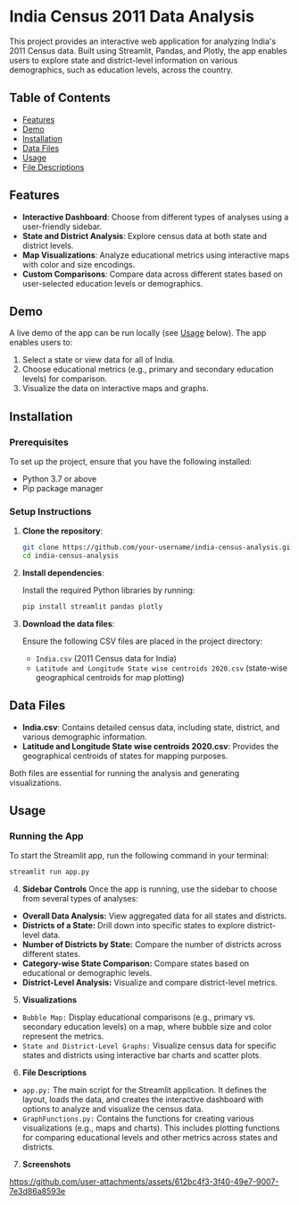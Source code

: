 

# India Census 2011 Data Analysis

This project provides an interactive web application for analyzing India's 2011 Census data. Built using Streamlit, Pandas, and Plotly, the app enables users to explore state and district-level information on various demographics, such as education levels, across the country.

## Table of Contents

- [Features](#features)
- [Demo](#demo)
- [Installation](#installation)
- [Data Files](#data-files)
- [Usage](#usage)
- [File Descriptions](#file-descriptions)



## Features

- **Interactive Dashboard**: Choose from different types of analyses using a user-friendly sidebar.
- **State and District Analysis**: Explore census data at both state and district levels.
- **Map Visualizations**: Analyze educational metrics using interactive maps with color and size encodings.
- **Custom Comparisons**: Compare data across different states based on user-selected education levels or demographics.

## Demo

A live demo of the app can be run locally (see [Usage](#usage) below). The app enables users to:

1. Select a state or view data for all of India.
2. Choose educational metrics (e.g., primary and secondary education levels) for comparison.
3. Visualize the data on interactive maps and graphs.

## Installation

### Prerequisites

To set up the project, ensure that you have the following installed:

- Python 3.7 or above
- Pip package manager

### Setup Instructions

1. **Clone the repository**:

    ```bash
    git clone https://github.com/your-username/india-census-analysis.git
    cd india-census-analysis
    ```

2. **Install dependencies**:

    Install the required Python libraries by running:

    ```bash
    pip install streamlit pandas plotly
    ```

3. **Download the data files**:

   Ensure the following CSV files are placed in the project directory:
   
   - `India.csv` (2011 Census data for India)
   - `Latitude and Longitude State wise centroids 2020.csv` (state-wise geographical centroids for map plotting)

## Data Files

- **India.csv**: Contains detailed census data, including state, district, and various demographic information.
- **Latitude and Longitude State wise centroids 2020.csv**: Provides the geographical centroids of states for mapping purposes.

Both files are essential for running the analysis and generating visualizations.

## Usage

### Running the App

To start the Streamlit app, run the following command in your terminal:

```bash
streamlit run app.py
```
4. **Sidebar Controls**
   Once the app is running, use the sidebar to choose from several types of analyses:
   
- **Overall Data Analysis:** View aggregated data for all states and districts.
- **Districts of a State:** Drill down into specific states to explore district-level data.
- **Number of Districts by State:** Compare the number of districts across different states.
- **Category-wise State Comparison:** Compare states based on educational or demographic levels.
- **District-Level Analysis:** Visualize and compare district-level metrics.

5. **Visualizations**
- `Bubble Map:` Display educational comparisons (e.g., primary vs. secondary education levels) on a map, where bubble size and color represent the metrics.
- `State and District-Level Graphs:` Visualize census data for specific states and districts using interactive bar charts and scatter plots.

6. **File Descriptions**
- `app.py:` The main script for the Streamlit application. It defines the layout, loads the data, and creates the interactive dashboard with options to analyze and visualize the census data.
- `GraphFunctions.py:` Contains the functions for creating various visualizations (e.g., maps and charts). This includes plotting functions for comparing educational levels and other metrics across states and districts.

7. **Screenshots**


https://github.com/user-attachments/assets/612bc4f3-3f40-49e7-9007-7e3d86a8593e


   
